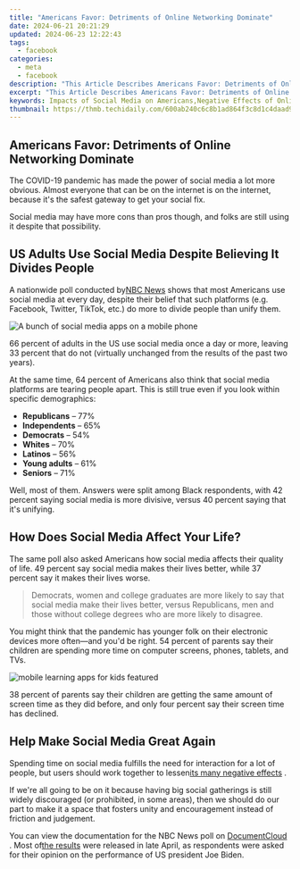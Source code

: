 ```yaml
---
title: "Americans Favor: Detriments of Online Networking Dominate"
date: 2024-06-21 20:21:29
updated: 2024-06-23 12:22:43
tags:
  - facebook
categories:
  - meta
  - facebook
description: "This Article Describes Americans Favor: Detriments of Online Networking Dominate"
excerpt: "This Article Describes Americans Favor: Detriments of Online Networking Dominate"
keywords: Impacts of Social Media on Americans,Negative Effects of Online Connectivity,Concerns About Digital Communication in the US,Disadvantages of Internet-Based Relationships,Challenges of Virtual Networking in America,Risks Associated with Online Socializing in America,The Downside of Electronic Interactions Among Americans
thumbnail: https://thmb.techidaily.com/600ab240c6c8b1ad864f3c8d1c4daad9b77c19a5afa889dc63fba4f50be8c27e.jpg
---
```


## Americans Favor: Detriments of Online Networking Dominate

 The COVID-19 pandemic has made the power of social media a lot more obvious. Almost everyone that can be on the internet is on the internet, because it's the safest gateway to get your social fix.

 Social media may have more cons than pros though, and folks are still using it despite that possibility.

## US Adults Use Social Media Despite Believing It Divides People

 A nationwide poll conducted by[NBC News](https://www.nbcnews.com/politics/meet-the-press/poll-nearly-two-thirds-americans-say-social-media-platforms-are-n1266773) shows that most Americans use social media at every day, despite their belief that such platforms (e.g. Facebook, Twitter, TikTok, etc.) do more to divide people than unify them.

![A bunch of social media apps on a mobile phone](https://static1.makeuseofimages.com/wordpress/wp-content/uploads/2021/03/social-media-apps-on-phone.png)

 66 percent of adults in the US use social media once a day or more, leaving 33 percent that do not (virtually unchanged from the results of the past two years).

 At the same time, 64 percent of Americans also think that social media platforms are tearing people apart. This is still true even if you look within specific demographics:

* **Republicans** – 77%
* **Independents** – 65%
* **Democrats** – 54%
* **Whites** – 70%
* **Latinos** – 56%
* **Young adults** – 61%
* **Seniors** – 71%

 Well, most of them. Answers were split among Black respondents, with 42 percent saying social media is more divisive, versus 40 percent saying that it's unifying.

## How Does Social Media Affect Your Life?

 The same poll also asked Americans how social media affects their quality of life. 49 percent say social media makes their lives better, while 37 percent say it makes their lives worse.

> Democrats, women and college graduates are more likely to say that social media make their lives better, versus Republicans, men and those without college degrees who are more likely to disagree.

 You might think that the pandemic has younger folk on their electronic devices more often—and you'd be right. 54 percent of parents say their children are spending more time on computer screens, phones, tablets, and TVs.

![mobile learning apps for kids featured](https://static1.makeuseofimages.com/wordpress/wp-content/uploads/2021/05/android-learning-kid-tablet.jpg)

 38 percent of parents say their children are getting the same amount of screen time as they did before, and only four percent say their screen time has declined.

## Help Make Social Media Great Again

 Spending time on social media fulfills the need for interaction for a lot of people, but users should work together to lessen[its many negative effects](https://www.makeuseof.com/tag/negative-effects-social-media/) .

 If we're all going to be on it because having big social gatherings is still widely discouraged (or prohibited, in some areas), then we should do our part to make it a space that fosters unity and encouragement instead of friction and judgement.

 You can view the documentation for the NBC News poll on [DocumentCloud](https://www.documentcloud.org/documents/20701409-210098-nbc-news-april-poll) . Most of[the results](https://www.nbcnews.com/politics/meet-the-press/poll-100-days-biden-s-approval-remains-strong-can-honeymoon-n1265199) were released in late April, as respondents were asked for their opinion on the performance of US president Joe Biden.


<ins class="adsbygoogle"
     style="display:block"
     data-ad-format="autorelaxed"
     data-ad-client="ca-pub-7571918770474297"
     data-ad-slot="1223367746"></ins>



<ins class="adsbygoogle"
     style="display:block"
     data-ad-client="ca-pub-7571918770474297"
     data-ad-slot="8358498916"
     data-ad-format="auto"
     data-full-width-responsive="true"></ins>
